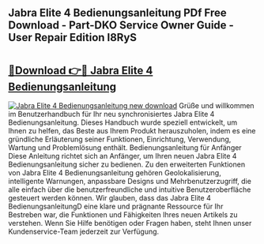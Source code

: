 ## Jabra Elite 4 Bedienungsanleitung PDf Free Download - Part-DKO Service Owner Guide - User Repair Edition I8RyS

# <h2><a href="http://df55fz.blite.top/?on=Jabra+Elite+4+Bedienungsanleitung">🔗Download 👉🔴 Jabra Elite 4 Bedienungsanleitung</a></h2>

[![Jabra Elite 4 Bedienungsanleitung new download](https://i.imgur.com/lujVjoI.png)](http://df55fz.blite.top/?on=Jabra+Elite+4+Bedienungsanleitung)
Grüße und willkommen im Benutzerhandbuch für Ihr neu synchronisiertes Jabra Elite 4 Bedienungsanleitung. Dieses Handbuch wurde speziell entwickelt, um Ihnen zu helfen, das Beste aus Ihrem Produkt herauszuholen, indem es eine gründliche Erläuterung seiner Funktionen, Einrichtung, Verwendung, Wartung und Problemlösung enthält. Bedienungsanleitung für Anfänger Diese Anleitung richtet sich an Anfänger, um Ihren neuen Jabra Elite 4 Bedienungsanleitung sicher zu bedienen. Zu den erweiterten Funktionen von Jabra Elite 4 Bedienungsanleitung gehören Geolokalisierung, intelligente Warnungen, anpassbare Designs und Mehrbenutzerzugriff, die alle einfach über die benutzerfreundliche und intuitive Benutzeroberfläche gesteuert werden können. Wir glauben, dass das Jabra Elite 4 BedienungsanleitungD eine klare und prägnante Ressource für Ihr Bestreben war, die Funktionen und Fähigkeiten Ihres neuen Artikels zu verstehen. Wenn Sie Hilfe benötigen oder Fragen haben, steht Ihnen unser Kundenservice-Team jederzeit zur Verfügung.
